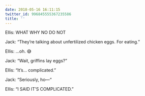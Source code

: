 ```yaml
---
date: 2018-05-16 16:11:15
twitter_id: 996845555367235586
title: ''
---
```


<!-- Tweet at https://twitter.com/statuses/996631332385009664 is either deleted or protected. -->

Ellis: WHAT WHY NO DO NOT

Jack: “They’re talking about unfertilized chicken eggs. For eating.”

Ellis: …oh. 😅

Jack: “Wait, griffins lay eggs?”

Ellis: “It’s… complicated.”

Jack: “Seriously, ho—“

Ellis: “I SAID IT’S COMPLICATED.”
